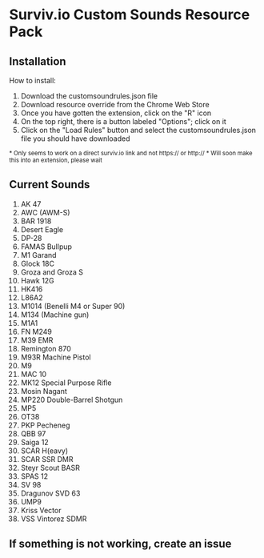 # Surviv.io Custom Sounds Resource Pack



## Installation
How to install:

1. Download the customsoundrules.json file
3. Download resource override from the Chrome Web Store
4. Once you have gotten the extension, click on the "R" icon 
5. On the top right, there is a button labeled "Options"; click on it 
6. Click on the "Load Rules" button and select the customsoundrules.json file you should have downloaded

<sup>\* Only seems to work on a direct surviv.io link and not https:// or http:// </sup>
<sup>\* Will soon make this into an extension, please wait </sup>

## Current Sounds
  1. AK 47
  2. AWC (AWM-S)
  3. BAR 1918
  4. Desert Eagle
  5. DP-28
  6. FAMAS Bullpup
  7. M1 Garand
  8. Glock 18C
  9. Groza and Groza S
  10. Hawk 12G 
  11. HK416
  12. L86A2
  13. M1014 (Benelli M4 or Super 90)
  14. M134 (Machine gun)
  15. M1A1
  16. FN M249
  17. M39 EMR
  18. Remington 870
  19. M93R Machine Pistol
  20. M9
  21. MAC 10
  22. MK12 Special Purpose Rifle
  23. Mosin Nagant
  24. MP220 Double-Barrel Shotgun
  25. MP5
  26. OT38
  27. PKP Pecheneg
  28. QBB 97
  29. Saiga 12
  30. SCAR H(eavy)
  31. SCAR SSR DMR
  32. Steyr Scout BASR
  33. SPAS 12
  34. SV 98
  35. Dragunov SVD 63
  36. UMP9
  37. Kriss Vector
  38. VSS Vintorez SDMR
  
## If something is not working, create an issue
